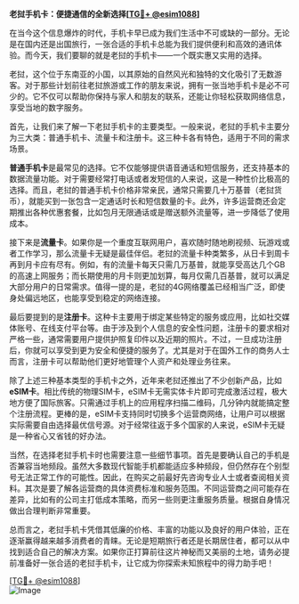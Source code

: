 **老挝手机卡：便捷通信的全新选择[[TG💪+ @esim1088](https://t.me/s/esim1088)]**

在当今这个信息爆炸的时代，手机卡早已成为我们生活中不可或缺的一部分。无论是在国内还是出国旅行，一张合适的手机卡总能为我们提供便利和高效的通讯体验。而今天，我们要聊的就是老挝的手机卡——一个既实惠又实用的选择。

老挝，这个位于东南亚的小国，以其原始的自然风光和独特的文化吸引了无数游客。对于那些计划前往老挝旅游或工作的朋友来说，拥有一张当地手机卡是必不可少的。它不仅可以帮助你保持与家人和朋友的联系，还能让你轻松获取网络信息，享受当地的数字服务。

首先，让我们来了解一下老挝手机卡的主要类型。一般来说，老挝的手机卡主要分为三大类：普通手机卡、流量卡和注册卡。这三种卡各有特色，适用于不同的需求场景。

**普通手机卡**是最常见的选择。它不仅能够提供语音通话和短信服务，还支持基本的数据流量功能。对于需要经常打电话或者发短信的人来说，这是一种性价比极高的选择。而且，老挝的普通手机卡价格非常亲民，通常只需要几十万基普（老挝货币），就能买到一张包含一定通话时长和短信数量的卡。此外，许多运营商还会定期推出各种优惠套餐，比如包月无限通话或是赠送额外流量等，进一步降低了使用成本。

接下来是**流量卡**。如果你是一个重度互联网用户，喜欢随时随地刷视频、玩游戏或者工作学习，那么流量卡无疑是最佳伴侣。老挝的流量卡种类繁多，从日卡到周卡再到月卡应有尽有。例如，有的流量卡每天只需几万基普，就能享受高达几个GB的高速上网服务；而长期使用的月卡则更加划算，每月仅需几百基普，就可以满足大部分用户的日常需求。值得一提的是，老挝的4G网络覆盖已经相当广泛，即使身处偏远地区，也能享受到稳定的网络连接。

最后要提到的是**注册卡**。这种卡主要用于绑定某些特定的服务或应用，比如社交媒体账号、在线支付平台等。由于涉及到个人信息的安全性问题，注册卡的要求相对严格一些，通常需要用户提供护照复印件以及近期的照片。不过，一旦成功注册后，你就可以享受到更为安全和便捷的服务了。尤其是对于在国外工作的商务人士而言，注册卡可以帮助他们更好地管理个人资产和处理业务往来。

除了上述三种基本类型的手机卡之外，近年来老挝还推出了不少创新产品，比如**eSIM卡**。相比传统的物理SIM卡，eSIM卡无需实体卡片即可完成激活过程，极大地方便了国际旅客。只需通过手机上的应用程序扫描二维码，几分钟内就能搞定整个注册流程。更棒的是，eSIM卡支持同时切换多个运营商网络，让用户可以根据实际需要自由选择最优信号源。对于经常往返于多个国家的人来说，eSIM卡无疑是一种省心又省钱的好办法。

当然，在选择老挝手机卡时也需要注意一些细节事项。首先是要确认自己的手机是否兼容当地频段。虽然大多数现代智能手机都能适应多种频段，但仍然存在个别型号无法正常工作的可能性。因此，在购买之前最好先咨询专业人士或者查阅相关资料。其次是要了解各运营商的具体资费标准和服务范围。不同运营商之间可能存在差异，比如有的公司主打低成本策略，而另一些则更注重服务质量。根据自身情况做出合理判断非常重要。

总而言之，老挝手机卡凭借其低廉的价格、丰富的功能以及良好的用户体验，正在逐渐赢得越来越多消费者的青睐。无论是短期旅行者还是长期居住者，都可以从中找到适合自己的解决方案。如果你正打算前往这片神秘而又美丽的土地，请务必提前准备好一张合适的老挝手机卡，让它成为你探索未知旅程中的得力助手吧！

[[TG💪+ @esim1088](https://t.me/s/esim1088)]  
![Image](https://i.postimg.cc/4NQfJmqS/Snipaste-2025-05-13-00-14-12.png)